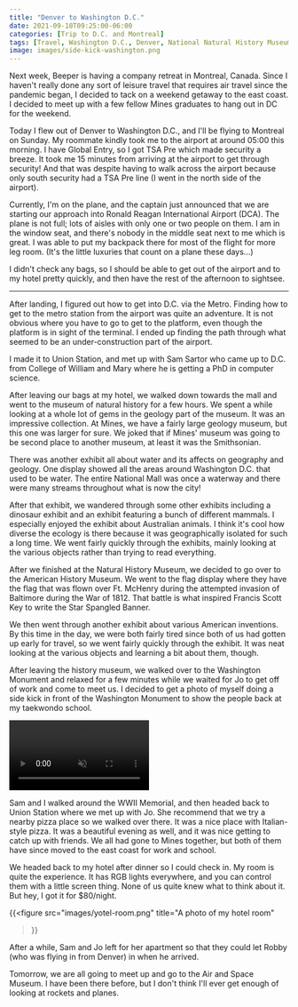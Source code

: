 ```yaml
---
title: "Denver to Washington D.C."
date: 2021-09-10T09:25:00-06:00
categories: [Trip to D.C. and Montreal]
tags: [Travel, Washington D.C., Denver, National Natural History Museum]
image: images/side-kick-washington.png
---
```


Next week, Beeper is having a company retreat in Montreal, Canada. Since I
haven't really done any sort of leisure travel that requires air travel since
the pandemic began, I decided to tack on a weekend getaway to the east coast. I
decided to meet up with a few fellow Mines graduates to hang out in DC for the
weekend.

Today I flew out of Denver to Washington D.C., and I'll be flying to Montreal on
Sunday. My roommate kindly took me to the airport at around 05:00 this morning.
I have Global Entry, so I got TSA Pre which made security a breeze. It took me
15 minutes from arriving at the airport to get through security! And that was
despite having to walk across the airport because only south security had a TSA
Pre line (I went in the north side of the airport).

Currently, I'm on the plane, and the captain just announced that we are starting
our approach into Ronald Reagan International Airport (DCA). The plane is not
full; lots of aisles with only one or two people on them. I am in the window
seat, and there's nobody in the middle seat next to me which is great. I was
able to put my backpack there for most of the flight for more leg room. (It's
the little luxuries that count on a plane these days...)

I didn't check any bags, so I should be able to get out of the airport and to my
hotel pretty quickly, and then have the rest of the afternoon to sightsee.

-------------------------------------------------------------------------------

After landing, I figured out how to get into D.C. via the Metro. Finding how to
get to the metro station from the airport was quite an adventure. It is not
obvious where you have to go to get to the platform, even though the platform is
in sight of the terminal. I ended up finding the path through what seemed to be
an under-construction part of the airport.

I made it to Union Station, and met up with Sam Sartor who came up to D.C. from
College of William and Mary where he is getting a PhD in computer science.

After leaving our bags at my hotel, we walked down towards the mall and went to
the museum of natural history for a few hours. We spent a while looking at a
whole lot of gems in the geology part of the museum. It was an impressive
collection. At Mines, we have a fairly large geology museum, but this one was
larger for sure. We joked that if Mines' museum was going to be second place to
another museum, at least it was the Smithsonian.

There was another exhibit all about water and its affects on geography and
geology. One display showed all the areas around Washington D.C. that used to be
water. The entire National Mall was once a waterway and there were many streams
throughout what is now the city!

After that exhibit, we wandered through some other exhibits including a dinosaur
exhibit and an exhibit featuring a bunch of different mammals. I especially
enjoyed the exhibit about Australian animals. I think it's cool how diverse the
ecology is there because it was geographically isolated for such a long time. We
went fairly quickly through the exhibits, mainly looking at the various objects
rather than trying to read everything.

After we finished at the Natural History Museum, we decided to go over to the
American History Museum. We went to the flag display where they have the flag
that was flown over Ft. McHenry during the attempted invasion of Baltimore
during the War of 1812. That battle is what inspired Francis Scott Key to write
the Star Spangled Banner.

We then went through another exhibit about various American inventions. By this
time in the day, we were both fairly tired since both of us had gotten up early
for travel, so we went fairly quickly through the exhibit. It was neat looking
at the various objects and learning a bit about them, though.

After leaving the history museum, we walked over to the Washington Monument and
relaxed for a few minutes while we waited for Jo to get off of work and come to
meet us. I decided to get a photo of myself doing a side kick in front of the
Washington Monument to show the people back at my taekwondo school.

<video
  src="./images/side-kick-washington.mp4"
  width="50%"
  class="align-center"
  autoplay="true"
  controls="true"
  muted="true"
  loop="true">
</video>

Sam and I walked around the WWII Memorial, and then headed back to Union Station
where we met up with Jo. She recommend that we try a nearby pizza place so we
walked over there. It was a nice place with Italian-style pizza. It was a
beautiful evening as well, and it was nice getting to catch up with friends. We
all had gone to Mines together, but both of them have since moved to the east
coast for work and school.

We headed back to my hotel after dinner so I could check in. My room is quite
the experience. It has RGB lights everywhere, and you can control them with a
little screen thing. None of us quite knew what to think about it. But hey, I
got it for $80/night.

{{<figure
  src="images/yotel-room.png"
  title="A photo of my hotel room"
>}}

After a while, Sam and Jo left for her apartment so that they could let Robby
(who was flying in from Denver) in when he arrived.

Tomorrow, we are all going to meet up and go to the Air and Space Museum. I have
been there before, but I don't think I'll ever get enough of looking at rockets
and planes.
